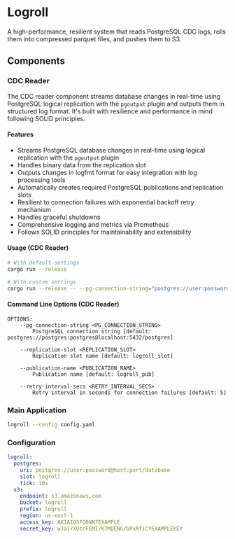 # Logroll

A high-performance, resilient system that reads PostgreSQL CDC logs, rolls them into compressed parquet files, and pushes them to S3.

## Components

### CDC Reader

The CDC reader component streams database changes in real-time using PostgreSQL logical replication with the `pgoutput` plugin and outputs them in structured log format. It's built with resilience and performance in mind following SOLID principles.

#### Features

- Streams PostgreSQL database changes in real-time using logical replication with the `pgoutput` plugin
- Handles binary data from the replication slot
- Outputs changes in logfmt format for easy integration with log processing tools
- Automatically creates required PostgreSQL publications and replication slots
- Resilient to connection failures with exponential backoff retry mechanism
- Handles graceful shutdowns
- Comprehensive logging and metrics via Prometheus
- Follows SOLID principles for maintainability and extensibility

#### Usage (CDC Reader)

```bash
# With default settings
cargo run --release

# With custom settings
cargo run --release -- --pg-connection-string="postgres://user:password@localhost:5432/dbname" --replication-slot="my_slot" --publication-name="my_pub"
```

#### Command Line Options (CDC Reader)

```
OPTIONS:
    --pg-connection-string <PG_CONNECTION_STRING>
        PostgreSQL connection string [default: postgres://postgres:postgres@localhost:5432/postgres]
        
    --replication-slot <REPLICATION_SLOT>
        Replication slot name [default: logroll_slot]
        
    --publication-name <PUBLICATION_NAME>
        Publication name [default: logroll_pub]
        
    --retry-interval-secs <RETRY_INTERVAL_SECS>
        Retry interval in seconds for connection failures [default: 5]
```

### Main Application

```bash
logroll --config config.yaml
```

### Configuration

```yaml
logroll:
  postgres:
    uri: postgres://user:password@host:port/database
    slot: logroll
    tick: 10s
  s3:
    endpoint: s3.amazonaws.com
    bucket: logroll
    prefix: logroll
    region: us-east-1
    access_key: AKIAIOSFODNN7EXAMPLE
    secret_key: wJalrXUtnFEMI/K7MDENG/bPxRfiCYEXAMPLEKEY
    